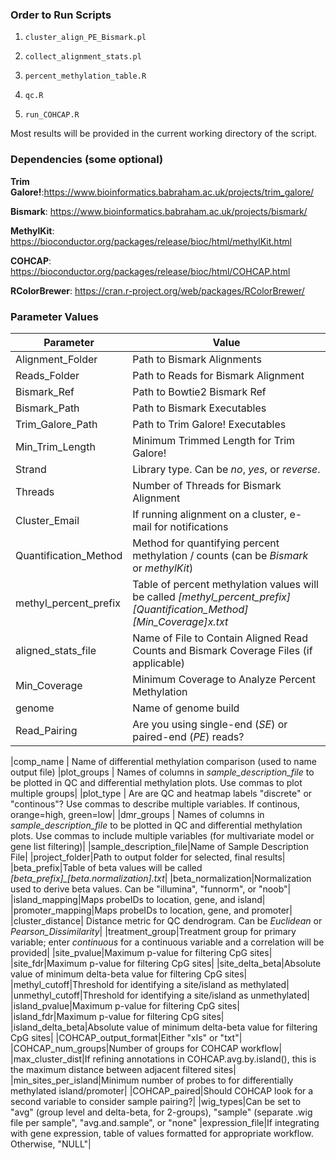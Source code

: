 ### Order to Run Scripts ###

1) `cluster_align_PE_Bismark.pl`

2) `collect_alignment_stats.pl`

3) `percent_methylation_table.R`

4) `qc.R`

5) `run_COHCAP.R`

Most results will be provided in the current working directory of the script.

### Dependencies (some optional) ###

**Trim Galore!**:https://www.bioinformatics.babraham.ac.uk/projects/trim_galore/

**Bismark**: https://www.bioinformatics.babraham.ac.uk/projects/bismark/

**MethylKit**: https://bioconductor.org/packages/release/bioc/html/methylKit.html

**COHCAP**: https://bioconductor.org/packages/release/bioc/html/COHCAP.html

**RColorBrewer**: https://cran.r-project.org/web/packages/RColorBrewer/

### Parameter Values ###
| Parameter | Value|
|---|---|
|Alignment_Folder|Path to Bismark Alignments|
|Reads_Folder|Path to Reads for Bismark Alignment|
|Bismark_Ref|Path to Bowtie2 Bismark Ref|
|Bismark_Path|Path to Bismark Executables|
|Trim_Galore_Path|Path to Trim Galore! Executables|
|Min_Trim_Length|Minimum Trimmed Length for Trim Galore!|
|Strand|Library type. Can be *no*, *yes*, or *reverse*.|
|Threads|Number of Threads for Bismark Alignment|
|Cluster_Email|If running alignment on a cluster, e-mail for notifications|
|Quantification_Method|Method for quantifying percent methylation / counts (can be *Bismark* or *methylKit*)|
|methyl_percent_prefix|Table of percent methylation values will be called *[methyl_percent_prefix]_[Quantification_Method]_[Min_Coverage]x.txt*|
|aligned_stats_file|Name of File to Contain Aligned Read Counts and Bismark Coverage Files (if applicable)|
|Min_Coverage|Minimum Coverage to Analyze Percent Methylation|
|genome|Name of genome build|
|Read_Pairing|Are you using single-end (*SE*) or paired-end (*PE*) reads?|

|comp_name | Name of differential methylation comparison (used to name output file)
|plot_groups | Names of columns in *sample_description_file* to be plotted in QC and differential methylation plots.  Use commas to plot multiple groups|
|plot_type | Are are QC and heatmap labels "discrete" or "continous"?  Use commas to describe multiple variables.  If continous, orange=high, green=low|
|dmr_groups | Names of columns in *sample_description_file* to be plotted in QC and differential methylation plots.  Use commas to include multiple variables (for multivariate model or gene list filtering)|
|sample_description_file|Name of Sample Description File|
|project_folder|Path to output folder for selected, final results|
|beta_prefix|Table of beta values will be called *[beta_prefix]_[beta.normalization].txt*|
|beta_normalization|Normalization used to derive beta values.  Can be "illumina", "funnorm", or "noob"|
|island_mapping|Maps probeIDs to location, gene, and island|
|promoter_mapping|Maps probeIDs to location, gene, and promoter|
|cluster_distance| Distance metric for QC dendrogram.  Can be *Euclidean* or *Pearson_Dissimilarity*|
|treatment_group|Treatment group for primary variable; enter *continuous* for a continuous variable and a correlation will be provided|
|site_pvalue|Maximum p-value for filtering CpG sites|
|site_fdr|Maximum p-value for filtering CpG sites|
|site_delta_beta|Absolute value of minimum delta-beta value for filtering CpG sites|
|methyl_cutoff|Threshold for identifying a site/island as methylated|
|unmethyl_cutoff|Threshold for identifying a site/island as unmethylated|
|island_pvalue|Maximum p-value for filtering CpG sites|
|island_fdr|Maximum p-value for filtering CpG sites|
|island_delta_beta|Absolute value of minimum delta-beta value for filtering CpG sites|
|COHCAP_output_format|Either "xls" or "txt"|
|COHCAP_num_groups|Number of groups for COHCAP workflow|
|max_cluster_dist|If refining annotations in COHCAP.avg.by.island(), this is the maximum distance between adjacent filtered sites|
|min_sites_per_island|Minimum number of probes to for differentially methylated island/promoter|
|COHCAP_paired|Should COHCAP look for a second variable to consider sample pairing?|
|wig_types|Can be set to "avg" (group level and delta-beta, for 2-groups), "sample" (separate .wig file per sample", "avg.and.sample", or "none"
|expression_file|If integrating with gene expression, table of values formatted for appropriate workflow.  Otherwise, "NULL"|
